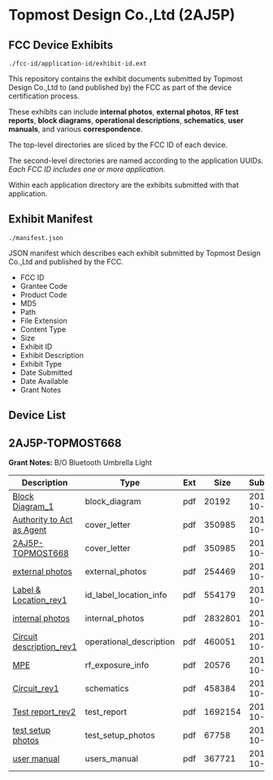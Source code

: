 # Topmost Design Co.,Ltd (2AJ5P)
## FCC Device Exhibits

```
./fcc-id/application-id/exhibit-id.ext
```

This repository contains the exhibit documents submitted by Topmost Design Co.,Ltd to (and published by) the FCC as part of the device certification process.

These exhibits can include **internal photos**, **external photos**, **RF test reports**, **block diagrams**, **operational descriptions**, **schematics**, **user manuals**, and various **correspondence**.

The top-level directories are sliced by the FCC ID of each device.

The second-level directories are named according to the application UUIDs. *Each FCC ID includes one or more application.*

Within each application directory are the exhibits submitted with that application. 

## Exhibit Manifest

```
./manifest.json
```

JSON manifest which describes each exhibit submitted by Topmost Design Co.,Ltd and published by the FCC.

- FCC ID
- Grantee Code
- Product Code
- MD5
- Path
- File Extension
- Content Type
- Size
- Exhibit ID
- Exhibit Description
- Exhibit Type
- Date Submitted
- Date Available
- Grant Notes

## Device List
## 2AJ5P-TOPMOST668
**Grant Notes:** B/O Bluetooth Umbrella Light

| Description | Type | Ext | Size | Submitted | Available |
| ----------- | ---- | --- | ---- | --------- | --------- |
| [Block Diagram_1](2AJ5P-TOPMOST668/692e2119bb4904c573c3ecab07b20c60/3179742.pdf) | block_diagram | pdf | 20192 | 2016-10-30 | 2016-11-01 |
| [Authority to Act as Agent](2AJ5P-TOPMOST668/692e2119bb4904c573c3ecab07b20c60/3179744.pdf) | cover_letter | pdf | 350985 | 2016-10-30 | 2016-11-01 |
| [2AJ5P-TOPMOST668](2AJ5P-TOPMOST668/692e2119bb4904c573c3ecab07b20c60/3179744.pdf) | cover_letter | pdf | 350985 | 2016-10-30 | 2016-11-01 |
| [external photos](2AJ5P-TOPMOST668/692e2119bb4904c573c3ecab07b20c60/3179800.pdf) | external_photos | pdf | 254469 | 2016-10-30 | 2016-11-01 |
| [Label & Location_rev1](2AJ5P-TOPMOST668/692e2119bb4904c573c3ecab07b20c60/3179819.pdf) | id_label_location_info | pdf | 554179 | 2016-10-30 | 2016-11-01 |
| [internal photos](2AJ5P-TOPMOST668/692e2119bb4904c573c3ecab07b20c60/3179844.pdf) | internal_photos | pdf | 2832801 | 2016-10-30 | 2016-11-01 |
| [Circuit description_rev1](2AJ5P-TOPMOST668/692e2119bb4904c573c3ecab07b20c60/3179935.pdf) | operational_description | pdf | 460051 | 2016-10-30 | 2016-11-01 |
| [MPE](2AJ5P-TOPMOST668/692e2119bb4904c573c3ecab07b20c60/3179950.pdf) | rf_exposure_info | pdf | 20576 | 2016-10-30 | 2016-11-01 |
| [Circuit_rev1](2AJ5P-TOPMOST668/692e2119bb4904c573c3ecab07b20c60/3179959.pdf) | schematics | pdf | 458384 | 2016-10-30 | 2016-11-01 |
| [Test report_rev2](2AJ5P-TOPMOST668/692e2119bb4904c573c3ecab07b20c60/3179991.pdf) | test_report | pdf | 1692154 | 2016-10-30 | 2016-11-01 |
| [test setup photos](2AJ5P-TOPMOST668/692e2119bb4904c573c3ecab07b20c60/3180024.pdf) | test_setup_photos | pdf | 67758 | 2016-10-30 | 2016-11-01 |
| [user manual](2AJ5P-TOPMOST668/692e2119bb4904c573c3ecab07b20c60/3180029.pdf) | users_manual | pdf | 367721 | 2016-10-30 | 2016-11-01 |
